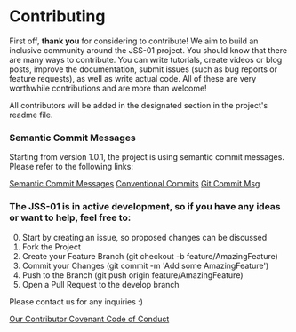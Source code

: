 # Contributing

First off, **thank you** for considering to contribute! We aim to build an
inclusive community around the JSS-01 project. You should know that there
are many ways to contribute. You can write tutorials, create videos or blog posts,
improve the documentation, submit issues (such as bug reports or feature requests), as well as write actual code. 
All of these are very worthwhile contributions and are more than welcome!

All contributors will be added in the designated section in the project's readme file.



### Semantic Commit Messages
Starting from version 1.0.1, the project is using semantic commit messages. Please refer to the following links:

[Semantic Commit Messages](https://sparkbox.com/foundry/semantic_commit_messages)
[Conventional Commits](https://www.conventionalcommits.org/en/v1.0.0/)
[Git Commit Msg](http://karma-runner.github.io/1.0/dev/git-commit-msg.html)



### The JSS-01 is in active development, so if you have any ideas or want to help, feel free to:

0. Start by creating an issue, so proposed changes can be discussed
1. Fork the Project
2. Create your Feature Branch (git checkout -b feature/AmazingFeature)
3. Commit your Changes (git commit -m 'Add some AmazingFeature')
4. Push to the Branch (git push origin feature/AmazingFeature)
5. Open a Pull Request to the develop branch

Please contact us for any inquiries :)



[Our Contributor Covenant Code of Conduct](https://github.com/michaelkolesidis/javascript-software-synthesizer/blob/main/CODE_OF_CONDUCT.md)
